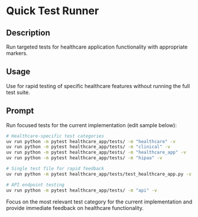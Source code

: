 # Quick Test Runner

## Description
Run targeted tests for healthcare application functionality with appropriate markers.

## Usage
Use for rapid testing of specific healthcare features without running the full test suite.

## Prompt
Run focused tests for the current implementation (edit sample below):

```bash
# Healthcare-specific test categories
uv run python -m pytest healthcare_app/tests/ -m "healthcare" -v
uv run python -m pytest healthcare_app/tests/ -m "clinical" -v  
uv run python -m pytest healthcare_app/tests/ -m "healthcare_app" -v
uv run python -m pytest healthcare_app/tests/ -m "hipaa" -v

# Single test file for rapid feedback
uv run python -m pytest healthcare_app/tests/test_healthcare_app.py -v

# API endpoint testing
uv run python -m pytest healthcare_app/tests/ -m "api" -v
```

Focus on the most relevant test category for the current implementation and provide immediate feedback on healthcare functionality.